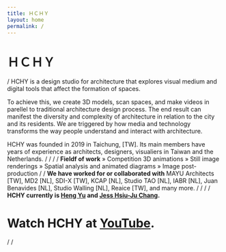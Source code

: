 ```yaml
---
title: ＨＣＨＹ
layout: home
permalink: /
---
```


# ＨＣＨＹ

/
HCHY is a design studio for architecture that explores visual medium and digital tools that affect the formation of spaces.

To achieve this, we create 3D models, scan spaces, and make videos in parellel to traditional architecture design process. The end result can manifest the diversity and complexity of architecture in relation to the city and its residents. We are triggered by how media and technology transforms the way people understand and interact with architecture.

HCHY was founded in 2019 in Taichung, [TW]. Its main members have years of experience as architects, designers, visualiers in Taiwan and the Netherlands.
/
/
/
/
**Fieldf of work**
» Competition 3D animations
» Still image renderings
» Spatial analysis and animated diagrams
» Image post-production
/
/
**We have worked for or collaborated with**
MAYU Architects [TW], MD2 [NL], SDI-X [TW], KCAP [NL], Studio TAO [NL], IABR [NL], Juan Benavides [NL], Studio Walling [NL], Reaice [TW], and many more.
/
/
/
/
**HCHY currently is [Heng Yu](/hengyu) and [Jess Hsiu-Ju Chang](hjchang).**

# Watch HCHY at [YouTube](https://www.youtube.com/@hchytw).

/
/
